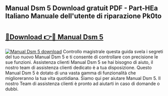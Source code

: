 ## Manual Dsm 5 Download gratuit PDF - Part-HEa Italiano Manuale dell'utente di riparazione Pk0to

# <h2><a href="http://dfaqcg.blite.top/?on=Manual+Dsm+5">🔗Download 👉🔴 Manual Dsm 5</a></h2>

[![Manual Dsm 5 download](https://i.imgur.com/lujVjoI.png)](http://dfaqcg.blite.top/?on=Manual+Dsm+5)
Controllo magistrale questa guida svela i segreti del tuo nuovo Manual Dsm 5 e ti consente di controllare con precisione le sue funzioni. Assistenza clienti Manual Dsm 5 se hai bisogno di aiuto, il nostro team di assistenza clienti dedicato è a tua disposizione. Questo Manual Dsm 5 è dotato di una vasta gamma di funzionalità che miglioreranno la tua vita quotidiana. Siamo qui per aiutare Manual Dsm 5. Il nostro Team di assistenza clienti è pronto ad aiutarti in caso di domande o dubbi.

